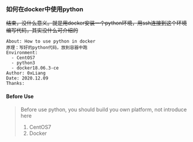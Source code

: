 ### 如何在docker中使用python

~~结束，没什么意义。就是用docker安装一个python环境，用ssh连接到这个环境编写代码，其实没什么可介绍的~~
```
About: How to use python in docker
原理：写好的python代码，放到容器中跑
Environment: 
  - CentOS7 
  - python3
  - docker18.06.3-ce
Author: 0xLiang
Date: 2020.12.09
Thanks: 
```
#### Before Use 
> Before use python, you should build you own platform, not introduce here
> 1. CentOS7
> 2. Docker


